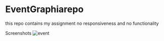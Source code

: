 # EventGraphiarepo


this repo contains my assignment no responsiveness and no functionality

Screenshots
![event](https://github.com/Kushagra-234/EventGraphiarepo/assets/100445287/aedfb44e-48a6-4546-8a79-36ba943ca6af)

